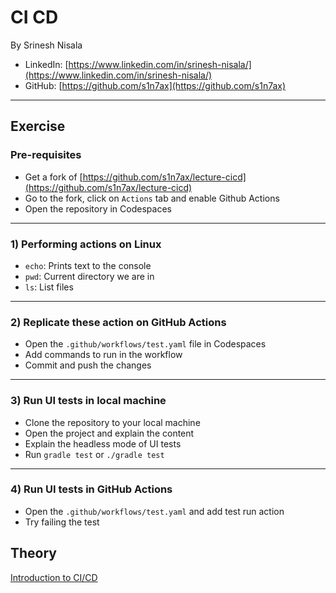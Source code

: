 # CI CD

By Srinesh Nisala

- LinkedIn: [https://www.linkedin.com/in/srinesh-nisala/](https://www.linkedin.com/in/srinesh-nisala/)
- GitHub: [https://github.com/s1n7ax](https://github.com/s1n7ax)

---

## Exercise

### Pre-requisites

- Get a fork of [https://github.com/s1n7ax/lecture-cicd](https://github.com/s1n7ax/lecture-cicd)
- Go to the fork, click on `Actions` tab and enable Github Actions
- Open the repository in Codespaces

---

### 1) Performing actions on Linux

- `echo`: Prints text to the console
- `pwd`: Current directory we are in
- `ls`: List files

---

### 2) Replicate these action on GitHub Actions

- Open the `.github/workflows/test.yaml` file in Codespaces
- Add commands to run in the workflow
- Commit and push the changes

---

### 3) Run UI tests in local machine

- Clone the repository to your local machine
- Open the project and explain the content
- Explain the headless mode of UI tests
- Run `gradle test` or `./gradle test`

---

### 4) Run UI tests in GitHub Actions

- Open the `.github/workflows/test.yaml` and add test run action
- Try failing the test

## Theory

[Introduction to CI/CD](https://notes.s1n7ax.com/docs/Lectures/Intruduction%20to%20CICD)
